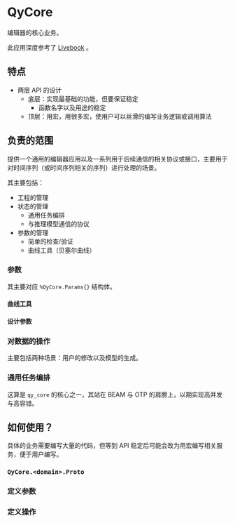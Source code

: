 # QyCore

编辑器的核心业务。

此应用深度参考了 [Livebook](https://github.com/livebook-dev/livebook) 。

## 特点

- 两层 API 的设计
  - 底层：实现最基础的功能，但要保证稳定
    - 函数名字以及用途的稳定
  - 顶层：用宏，用很多宏，使用户可以丝滑的编写业务逻辑或调用算法

## 负责的范围

提供一个通用的编辑器应用以及一系列用于后续通信的相关协议或接口，主要用于对时间序列（或时间序列相关的序列）进行处理的场景。

其主要包括：

* 工程的管理
* 状态的管理
  * 通用任务编排
  * 与推理模型通信的协议
* 参数的管理
  * 简单的检查/验证
  * 曲线工具（贝塞尔曲线）

### 参数

其主要对应 `%QyCore.Params{}` 结构体。

#### 曲线工具

#### 设计参数

### 对数据的操作

主要包括两种场景：用户的修改以及模型的生成。

### 通用任务编排

这算是 `qy_core` 的核心之一，其站在 BEAM 与 OTP 的肩膀上，以期实现高并发与高容错。

## 如何使用？

具体的业务需要编写大量的代码，但等到 API 稳定后可能会改为用宏编写相关服务，便于用户编写。

### `QyCore.<domain>.Proto`

### 定义参数

### 定义操作
